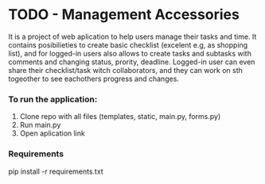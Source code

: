 # TODO - Management Accessories

It is a project of web aplication to help users manage their tasks and time. It contains posibilieties to create basic checklist (excelent e.g, as shopping list), and for logged-in users also allows to create tasks and subtasks with comments and changing status, prority, deadline. Logged-in user can even share their checklist/task witch collaborators, and they can work on sth togeother to see eachothers progress and changes. 

### To run the application:
1. Clone repo with all files (templates, static, main.py, forms.py)
2. Run main.py
3. Open aplication link 

### Requirements
pip install -r requirements.txt
